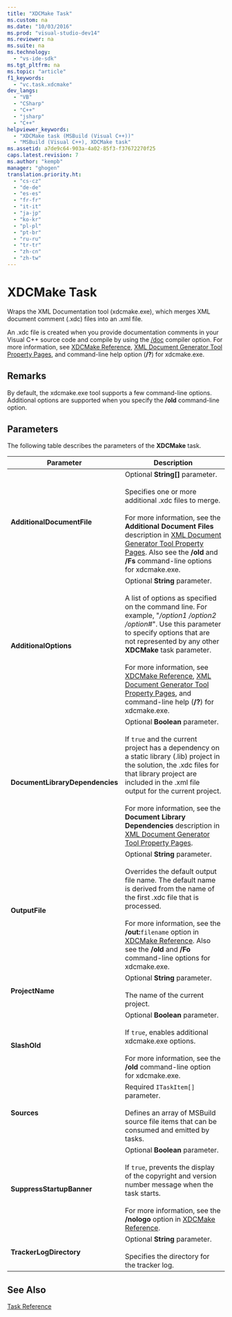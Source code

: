 ```yaml
---
title: "XDCMake Task"
ms.custom: na
ms.date: "10/03/2016"
ms.prod: "visual-studio-dev14"
ms.reviewer: na
ms.suite: na
ms.technology: 
  - "vs-ide-sdk"
ms.tgt_pltfrm: na
ms.topic: "article"
f1_keywords: 
  - "vc.task.xdcmake"
dev_langs: 
  - "VB"
  - "CSharp"
  - "C++"
  - "jsharp"
  - "C++"
helpviewer_keywords: 
  - "XDCMake task (MSBuild (Visual C++))"
  - "MSBuild (Visual C++), XDCMake task"
ms.assetid: a7de9c64-903a-4a02-85f3-f37672270f25
caps.latest.revision: 7
ms.author: "kempb"
manager: "ghogen"
translation.priority.ht: 
  - "cs-cz"
  - "de-de"
  - "es-es"
  - "fr-fr"
  - "it-it"
  - "ja-jp"
  - "ko-kr"
  - "pl-pl"
  - "pt-br"
  - "ru-ru"
  - "tr-tr"
  - "zh-cn"
  - "zh-tw"
---
```

# XDCMake Task
Wraps the XML Documentation tool (xdcmake.exe), which merges XML document comment (.xdc) files into an .xml file.  
  
 An .xdc file is created when you provide documentation comments in your Visual C++ source code and compile by using the [/doc](../Topic/-doc%20\(Process%20Documentation%20Comments\)%20\(C-C++\).md) compiler option. For more information, see [XDCMake Reference](../Topic/XDCMake%20Reference.md), [XML Document Generator Tool Property Pages](../Topic/XML%20Document%20Generator%20Tool%20Property%20Pages.md), and command-line help option (**/?**) for xdcmake.exe.  
  
## Remarks  
 By default, the xdcmake.exe tool supports a few command-line options. Additional options are supported when you specify the **/old** command-line option.  
  
## Parameters  
 The following table describes the parameters of the **XDCMake** task.  
  
|Parameter|Description|  
|---------------|-----------------|  
|**AdditionalDocumentFile**|Optional **String[]** parameter.<br /><br /> Specifies one or more additional .xdc files to merge.<br /><br /> For more information, see the **Additional Document Files** description in [XML Document Generator Tool Property Pages](../Topic/XML%20Document%20Generator%20Tool%20Property%20Pages.md). Also see the **/old** and **/Fs** command-line options for xdcmake.exe.|  
|**AdditionalOptions**|Optional **String** parameter.<br /><br /> A list of options as specified on the command line. For example, "*/option1 /option2 /option#*". Use this parameter to specify options that are not represented by any other **XDCMake** task parameter.<br /><br /> For more information, see [XDCMake Reference](../Topic/XDCMake%20Reference.md), [XML Document Generator Tool Property Pages](../Topic/XML%20Document%20Generator%20Tool%20Property%20Pages.md), and command-line help (**/?**) for xdcmake.exe.|  
|**DocumentLibraryDependencies**|Optional **Boolean** parameter.<br /><br /> If `true` and the current project has a dependency on a static library (.lib) project in the solution, the .xdc files for that library project are included in the .xml file output for the current project.<br /><br /> For more information, see the **Document Library Dependencies** description in [XML Document Generator Tool Property Pages](../Topic/XML%20Document%20Generator%20Tool%20Property%20Pages.md).|  
|**OutputFile**|Optional **String** parameter.<br /><br /> Overrides the default output file name. The default name is derived from the name of the first .xdc file that is processed.<br /><br /> For more information, see the **/out:**`filename` option in [XDCMake Reference](../Topic/XDCMake%20Reference.md). Also see the **/old** and **/Fo** command-line options for xdcmake.exe.|  
|**ProjectName**|Optional **String** parameter.<br /><br /> The name of the current project.|  
|**SlashOld**|Optional **Boolean** parameter.<br /><br /> If `true`, enables additional xdcmake.exe options.<br /><br /> For more information, see the **/old** command-line option for xdcmake.exe.|  
|**Sources**|Required `ITaskItem[]` parameter.<br /><br /> Defines an array of MSBuild source file items that can be consumed and emitted by tasks.|  
|**SuppressStartupBanner**|Optional **Boolean** parameter.<br /><br /> If `true`, prevents the display of the copyright and version number message when the task starts.<br /><br /> For more information, see the **/nologo** option in [XDCMake Reference](../Topic/XDCMake%20Reference.md).|  
|**TrackerLogDirectory**|Optional **String** parameter.<br /><br /> Specifies the directory for the tracker log.|  
  
## See Also  
 [Task Reference](../VS_IDE/msbuild-task-reference.md)